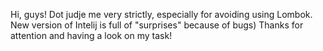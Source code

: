 Hi, guys! Dot judje me very strictly, especially for avoiding using Lombok. New version of Intelij is full of "surprises" because of bugs)
Thanks for attention and having a look on my task!
